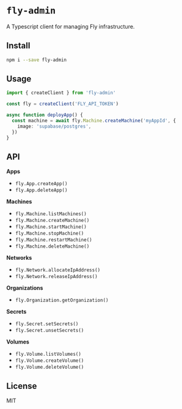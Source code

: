 # `fly-admin`

A Typescript client for managing Fly infrastructure.

## Install

```bash
npm i --save fly-admin
```

## Usage

```ts
import { createClient } from 'fly-admin'

const fly = createClient('FLY_API_TOKEN')

async function deployApp() {
  const machine = await fly.Machine.createMachine('myAppId', {
    image: 'supabase/postgres',
  })
}
```

## API

**Apps**

- `fly.App.createApp()`
- `fly.App.deleteApp()`

**Machines**

- `fly.Machine.listMachines()`
- `fly.Machine.createMachine()`
- `fly.Machine.startMachine()`
- `fly.Machine.stopMachine()`
- `fly.Machine.restartMachine()`
- `fly.Machine.deleteMachine()`

**Networks**

- `fly.Network.allocateIpAddress()`
- `fly.Network.releaseIpAddress()`

**Organizations**

- `fly.Organization.getOrganization()`

**Secrets**

- `fly.Secret.setSecrets()`
- `fly.Secret.unsetSecrets()`

**Volumes**

- `fly.Volume.listVolumes()`
- `fly.Volume.createVolume()`
- `fly.Volume.deleteVolume()`

## License

MIT
